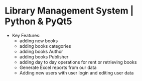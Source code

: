 # Library Management System | Python & PyQt5

- Key Features:
    - adding new books
    - adding books categories
    - adding books Author
    - adding books Publisher
    - adding day to day operations for rent or retrieving books
    - Generate Excel reports from our data
    - Adding new users with user login  and editing user data
